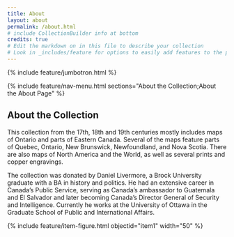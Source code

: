 ```yaml
---
title: About
layout: about
permalink: /about.html
# include CollectionBuilder info at bottom
credits: true
# Edit the markdown on in this file to describe your collection
# Look in _includes/feature for options to easily add features to the page
---
```


{% include feature/jumbotron.html %}

{% include feature/nav-menu.html sections="About the Collection;About the About Page" %}

## About the Collection

This collection from the 17th, 18th and 19th centuries mostly includes maps of Ontario and parts of Eastern Canada. Several of the maps feature parts of Quebec, Ontario, New Brunswick, Newfoundland, and Nova Scotia. There are also maps of North America and the World, as well as several prints and copper engravings. 

The collection was donated by Daniel Livermore, a Brock University graduate with a BA in history and politics. He had an extensive career in Canada’s Public Service, serving as Canada’s ambassador to Guatemala and El Salvador and later becoming Canada’s Director General of Security and Intelligence. Currently he works at the University of Ottawa in the Graduate School of Public and International Affairs.

{% include feature/item-figure.html objectid="item1" width="50" %}
